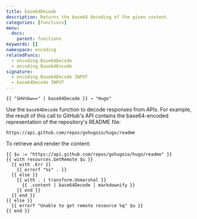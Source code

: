 ```yaml
---
title: base64Decode
description: Returns the base64 decoding of the given content.
categories: [functions]
menu:
  docs:
    parent: functions
keywords: []
namespace: encoding
relatedFuncs:
  - encoding.Base64Decode
  - encoding.Base64Encode
signature:
  - encoding.Base64Decode INPUT
  - base64Decode INPUT
---
```


```go-html-template
{{ "SHVnbw==" | base64Decode }} → "Hugo"
```

Use the `base64Decode` function to decode responses from APIs. For example, the result of this call to GitHub's API contains the base64-encoded representation of the repository's README file:

```text
https://api.github.com/repos/gohugoio/hugo/readme
```

To retrieve and render the content:

```go-html-template
{{ $u := "https://api.github.com/repos/gohugoio/hugo/readme" }}
{{ with resources.GetRemote $u }}
  {{ with .Err }}
    {{ errorf "%s" . }}
  {{ else }}
    {{ with . | transform.Unmarshal }}
      {{ .content | base64Decode | markdownify }}
    {{ end }}
  {{ end }}
{{ else }}
  {{ errorf "Unable to get remote resource %q" $u }}
{{ end }}
```
